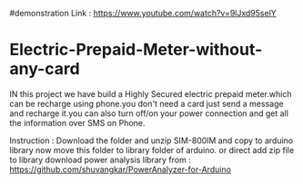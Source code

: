 #demonstration Link : https://www.youtube.com/watch?v=9lJxd95selY
# Electric-Prepaid-Meter-without-any-card
IN this project we have build a Highly Secured electric prepaid meter.which can be recharge using phone.you don't need a card just send a message and recharge it.you can also turn off/on your power connection and get all the information over SMS on Phone.

Instruction :
Download the folder and unzip SIM-800lM and copy to arduino library
now move this folder to library folder of arduino.
or direct add zip file to library
download power analysis library from : https://github.com/shuvangkar/PowerAnalyzer-for-Arduino
